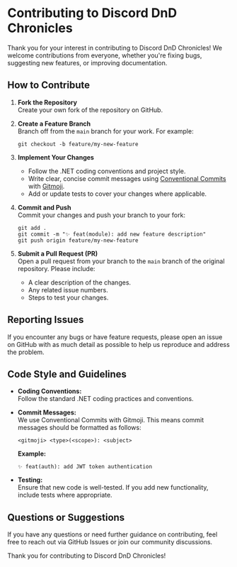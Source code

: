 # Contributing to Discord DnD Chronicles

Thank you for your interest in contributing to Discord DnD Chronicles! We welcome contributions from everyone, whether you're fixing bugs, suggesting new features, or improving documentation.

## How to Contribute

1. **Fork the Repository**  
   Create your own fork of the repository on GitHub.

2. **Create a Feature Branch**  
   Branch off from the `main` branch for your work. For example:  

       git checkout -b feature/my-new-feature

3. **Implement Your Changes**  
   - Follow the .NET coding conventions and project style.
   - Write clear, concise commit messages using [Conventional Commits](https://www.conventionalcommits.org/) with [Gitmoji](https://gitmoji.dev/).
   - Add or update tests to cover your changes where applicable.

4. **Commit and Push**  
   Commit your changes and push your branch to your fork:

       git add .
       git commit -m "✨ feat(module): add new feature description"
       git push origin feature/my-new-feature

5. **Submit a Pull Request (PR)**  
   Open a pull request from your branch to the `main` branch of the original repository. Please include:
   - A clear description of the changes.
   - Any related issue numbers.
   - Steps to test your changes.

## Reporting Issues

If you encounter any bugs or have feature requests, please open an issue on GitHub with as much detail as possible to help us reproduce and address the problem.

## Code Style and Guidelines

- **Coding Conventions:**  
  Follow the standard .NET coding practices and conventions.
- **Commit Messages:**  
  We use Conventional Commits with Gitmoji. This means commit messages should be formatted as follows:
  
      <gitmoji> <type>(<scope>): <subject>
  
  **Example:**
  
      ✨ feat(auth): add JWT token authentication

- **Testing:**  
  Ensure that new code is well-tested. If you add new functionality, include tests where appropriate.

## Questions or Suggestions

If you have any questions or need further guidance on contributing, feel free to reach out via GitHub Issues or join our community discussions.

Thank you for contributing to Discord DnD Chronicles!
